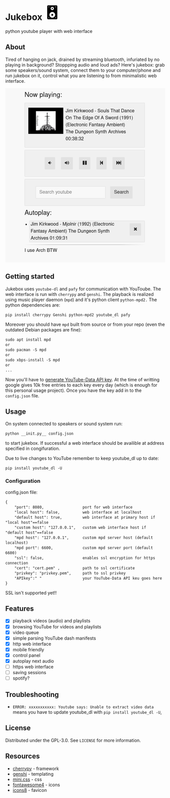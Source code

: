 # Jukebox ![Alt text](app/static/subwoofer.png "jukebox")
python youtube player with web interface
## About
Tired of hanging on jack, drained by streaming bluetooth, infuriated by no playing in background? Stoppping audio and loud ads? Here's jukebox: grab some speakers/sound system, connect them to your computer/phone and run jukebox on it, control what you are listening to from minimalistic web interface. 

<p align="center">
  <img src="https://github.com/m-fila/jukebox/blob/master/docs/screen.png" alt='screenshot'>
</p>

## Getting started
Jukebox uses `youtube-dl` and `pafy` for communication with YouToube. The web interface is run with `cherrypy` and `genshi`. The playback is realized using music player daemon (`mpd`) and it's python client `python-mpd2.` The python dependencies are:
```
pip install cherrypy Genshi python-mpd2 youtube_dl pafy
```
Moreover you should have `mpd` built from source or from your repo (even the outdated Debian packages are fine):
```
sudo apt install mpd
or
sudo pacman -S mpd
or
sudo xbps-install -S mpd
or
...

```
Now you'll have to [generate YouTube-Data API key](https://developers.google.com/youtube/registering_an_application). At the time of writting google gives 10k free entries to each key every day (which is enough for this personal usage project). Once you have the key add in to the `config.json` file.
## Usage
On system connected to speakers or sound system run:
```
python __init.py__ config.json
```
to start jukebox. If successful a web interface should be availible at address specified in congifuration.

Due to live changes to YouTube remember to keep youtube_dl up to date:
```
pip install youtube_dl -U
```
### Configuration
config.json file:
```
{
    "port": 8080,                 port for web interface
    "local host": false,          web interface at localhost
    "default host": true,         web interface at primary host if "local host"==false
    "custom host": "127.0.0.1",   custom web interface host if "default host"==false
    "mpd host": "127.0.0.1",      custom mpd server host (default localhost)
    "mpd port": 6600,             custom mpd server port (default 6600)
    "ssl": false,                 enables ssl encryption for https connection
    "cert": "cert.pem" ,          path to ssl certificate
    "privkey": "privkey.pem",     path to ssl privkey
    "APIkey":" "                  your YouTube-Data API keu goes here
}
```
SSL isn't supported yet!!

## Features
- [x] playback videos (audio) and playlists
- [x] browsing YouTube for videos and playlists
- [x] video queue
- [x] simple parsing YouTube dash manifests
- [x] http web interface
- [x] mobile friendly
- [x] control panel
- [x] autoplay next audio
- [ ] https web interface
- [ ] saving sessions
- [ ] spotify?
## Troubleshooting
* ```ERROR: xxxxxxxxxxx: Youtube says: Unable to extract video data```
means you have to update youtube_dl with `pip install youtube_dl -U`,

## License
Distributed under the GPL-3.0. See `LICENSE` for more information.
## Resources
* [cherrypy](https://cherrypy.org/) - framework
* [genshi](https://genshi.edgewall.org/) - templating
* [mini.css](https://minicss.org/) - css
* [fontawesome4](https://fontawesome.com/v4.7.0/icons/) - icons
* [icons8](https://icons8.com/icons/) - favicon
